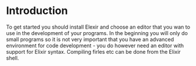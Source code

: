 # Introduction

To get started you should install Elexir and choose an editor that you wan to use in the development of your programs. In the beginning you will only do small programs so it is not very important that you have an advanced environment for code development - you do however need an editor with support for Elixir syntax. Compiling firles etc can be done from the Elixir shell.  

